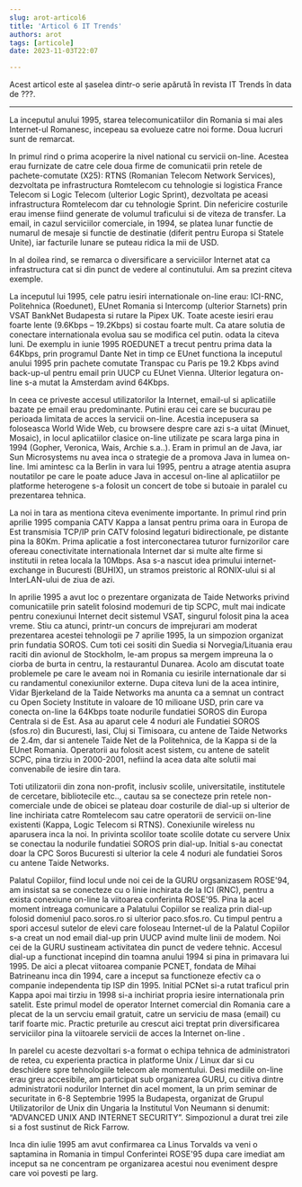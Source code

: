 ```yaml
---
slug: arot-articol6
title: 'Articol 6 IT Trends'
authors: arot
tags: [articole]
date: 2023-11-03T22:07

---
```


Acest articol este al șaselea dintr-o serie apărută în revista IT Trends în data de ???.

<!-- truncate -->

---

La inceputul anului 1995, starea telecomunicatiilor din Romania si mai ales Internet-ul Romanesc, incepeau sa evolueze catre noi forme. Doua lucruri sunt de remarcat.

In primul rind o prima acoperire la nivel national cu servicii on-line. Acestea erau furnizate de catre cele doua firme de comunicatii prin retele de pachete-comutate (X25): RTNS (Romanian Telecom Network Services), dezvoltata pe infrastructura Romtelecom cu tehnologie si logistica France Telecom  si Logic Telecom (ulterior Logic Sprint), dezvoltata pe aceasi infrastructura Romtelecom dar cu tehnologie Sprint.  Din nefericire costurile erau imense fiind generate de volumul traficului si de viteza de transfer. La email, in cazul serviciilor comerciale, in 1994,  se platea lunar functie de numarul de mesaje si functie de destinatie (diferit pentru Europa si Statele Unite), iar facturile lunare se puteau ridica la mii de USD.

In al doilea rind, se remarca o diversificare a serviciilor Internet atat ca infrastructura cat si din punct de vedere al continutului. Am sa prezint citeva exemple.

La inceputul lui 1995, cele patru iesiri internationale on-line erau: ICI-RNC, Politehnica (Roedunet), EUnet Romania si Intercomp (ulterior Starnets) prin VSAT BankNet Budapesta si rutare la Pipex UK. Toate aceste iesiri erau foarte lente (9.6Kbps – 19.2Kbps) si costau foarte mult. Ca atare solutia de conectare internationala evolua sau se modifica cel putin. odata la citeva luni. De exemplu in iunie 1995 ROEDUNET a trecut pentru prima data la 64Kbps, prin programul Dante Net in timp ce EUnet functiona la inceputul anului 1995 prin pachete comutate Transpac cu Paris pe 19.2 Kbps avind back-up-ul pentru email prin UUCP cu EUnet Vienna. Ulterior legatura on-line s-a mutat la Amsterdam avind 64Kbps.

In ceea ce priveste accesul utilizatorilor la Internet, email-ul si aplicatiile bazate pe email erau predominante. Putini erau cei care se bucurau pe perioada limitata de acces la servicii on-line. Acestia incepusera sa foloseasca World Wide Web, cu browsere despre care azi s-a uitat (Minuet, Mosaic), in locul aplicatiilor clasice on-line utilizate pe scara larga pina in 1994 (Gopher, Veronica, Wais, Archie s.a..). Eram in primul an de Java, iar Sun Microsystems nu avea inca o strategie de a promova Java in lumea on-line. Imi amintesc ca la Berlin in vara lui 1995, pentru a atrage atentia asupra noutatilor pe care le poate aduce Java in accesul on-line al aplicatiilor pe platforme heterogene s-a folosit un concert de tobe si butoaie in paralel cu prezentarea tehnica.

La noi in tara as mentiona citeva evenimente importante. In primul rind prin aprilie 1995 compania CATV Kappa a lansat pentru prima oara in Europa de Est transmisia TCP/IP prin CATV folosind legaturi bidirectionale, pe distante pina la 80Km. Prima aplicatie a fost interconectarea tuturor furnizorilor care ofereau conectivitate internationala Internet dar si multe alte firme si institutii in retea locala la 10Mbps. Asa s-a nascut idea primului internet-exchange in Bucuresti  (BUHIX), un stramos preistoric al RONIX-ului si al InterLAN-ului de ziua de azi.

In aprilie 1995 a avut loc o prezentare organizata de Taide Networks privind comunicatiile prin satelit folosind modemuri de tip SCPC, mult mai indicate pentru conexiunui Internet decit sistemul VSAT, singurul folosit pina la acea vreme. Stiu ca atunci, printr-un concurs de imprejurari am moderat prezentarea acestei tehnologii pe 7 aprilie 1995, la un simpozion organizat prin fundatia SOROS. Cum toti cei sositi din Suedia si Norvegia/Lituania erau raciti din avionul de Stockholm,  le-am propus sa mergem impreuna la o ciorba de burta in centru, la restaurantul Dunarea. Acolo am discutat toate problemele pe care le aveam noi in Romania cu iesirile internationale dar si cu randamentul conexiunilor externe. Dupa citeva luni de la acea intinire, Vidar Bjerkeland de la Taide Networks ma anunta ca a semnat un contract cu Open Society Institute in valoare de 10 milioane USD, prin care va conecta on-line la 64Kbps toate nodurile fundatiei SOROS din Europa Centrala si de Est. Asa au aparut cele 4 noduri ale Fundatiei SOROS (sfos.ro) din Bucuresti, Iasi, Cluj si Timisoara, cu antene de Taide Networks de 2.4m, dar si antenele Taide Net de la Politehnica, de la Kappa si de la EUnet Romania.  Operatorii au folosit acest sistem, cu antene de satelit SCPC, pina tirziu in 2000-2001, nefiind la acea data alte solutii mai convenabile de iesire din tara.

Toti utilizatorii din zona non-profit, inclusiv scolile, universitatile, institutele de cercetare, bibliotecile etc.., cautau sa se conecteze prin retele non-comerciale unde de obicei se plateau doar costurile de dial-up si ulterior de line inchiriata catre Romtelecom sau catre operatorii de servicii on-line existenti (Kappa, Logic Telecom si RTNS). Conexiunile wireless nu aparusera inca la noi. In privinta scolilor toate scolile dotate cu servere Unix se conectau la nodurile fundatiei SOROS prin dial-up. Initial s-au conectat doar la CPC Soros Bucuresti si ulterior la cele 4 noduri ale fundatiei Soros cu antene Taide Networks.

Palatul Copiilor, fiind locul unde noi cei de la GURU orgsanizasem ROSE'94, am insistat sa se conecteze cu o linie inchirata de la ICI (RNC), pentru a exista conexiune on-line la viitoarea conferinta ROSE'95. Pina la acel moment intreaga comunicare a Palatului Copiilor se realiza prin dial-up folosid domeniul paco.soros.ro si ulterior paco.sfos.ro. Cu timpul pentru a spori accesul sutelor de elevi care foloseau Internet-ul de la Palatul Copiilor s-a creat un nod email dial-up  prin UUCP avind multe linii de modem. Noi cei de la GURU sustineam activitatea din punct de vedere tehnic. Accesul dial-up a functionat incepind din toamna anului 1994 si pina in primavara lui 1995. De aici a plecat viitoarea companie PCNET, fondata de Mihai Batrineanu inca din 1994, care a inceput sa functioneze efectiv ca o companie independenta tip ISP din 1995. Initial PCNet si-a rutat traficul prin Kappa apoi mai tirziu in 1998 si-a inchiriat propria iesire internationala prin satelit. Este primul model de operator Internet comercial din Romania care a plecat de la un servciu email gratuit, catre un serviciu de masa (email) cu tarif foarte mic. Practic preturile au crescut aici treptat prin diversificarea serviciilor pina la viitoarele servicii de acces la Internet on-line .

In parelel cu aceste dezvoltari s-a format o echipa tehnica de administratori de retea, cu experienta practica in platforme Unix / Linux dar si cu deschidere spre tehnologiile telecom ale momentului.  Desi mediile on-line erau greu accesibile, am participat sub organizarea GURU, cu citiva dintre administratorii nodurilor Internet din acel moment, la un prim seminar de securitate  in 6-8 Septembrie 1995 la Budapesta, organizat de Grupul Utilizatorilor de Unix din Ungaria la Institutul Von Neumann si denumit: “ADVANCED UNIX AND INTERNET SECURITY”. Simpozionul a durat trei zile si a fost  sustinut de Rick Farrow.

Inca din iulie 1995 am avut confirmarea ca Linus Torvalds va veni o saptamina in Romania in timpul Conferintei ROSE'95 dupa care imediat am inceput sa ne concentram pe organizarea acestui nou eveniment despre care voi povesti pe larg.
